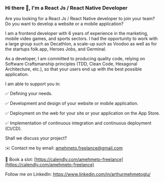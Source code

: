 ### Hi there 👋, I'm a React Js / React Native Developer

Are you looking for a React Js / React Native developer to join your team? Do you want to develop a website or a mobile application?

I am a frontend developer with 6 years of experience in the marketing, mobile video games, and sports sectors. I had the opportunity to work with a large group such as Decathlon, a scale-up such as Voodoo as well as for the startups folk.app, Heroes Jobs, and Germinal.

As a developer, I am committed to producing quality code, relying on Software Craftsmanship principles (TDD, Clean Code, Hexagonal Architecture, etc.), so that your users end up with the best possible application.

I am able to support you in:

✅ Defining your needs.

✅ Development and design of your website or mobile application.

✅ Deployment on the web for your site or your application on the App Store.

✅ Implementation of continuous integration and continuous deployment (CI/CD).

Shall we discuss your project?

✉️ Contact me by email: [amehmeto.freelance@gmail.com](mailto:amehmeto.freelance@gmail.com)

📅 Book a slot: [https://calendly.com/amehmeto-freelance](https://calendly.com/amehmeto-freelance)

Follow me on LinkedIn: https://www.linkedin.com/in/arthurmehmetoglu/
